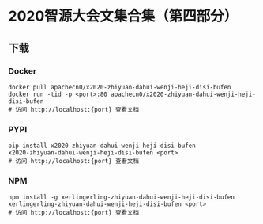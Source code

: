 # 2020智源大会文集合集（第四部分）

## 下载

### Docker

```
docker pull apachecn0/x2020-zhiyuan-dahui-wenji-heji-disi-bufen
docker run -tid -p <port>:80 apachecn0/x2020-zhiyuan-dahui-wenji-heji-disi-bufen
# 访问 http://localhost:{port} 查看文档
```

### PYPI

```
pip install x2020-zhiyuan-dahui-wenji-heji-disi-bufen
x2020-zhiyuan-dahui-wenji-heji-disi-bufen <port>
# 访问 http://localhost:{port} 查看文档
```

### NPM

```
npm install -g xerlingerling-zhiyuan-dahui-wenji-heji-disi-bufen
xerlingerling-zhiyuan-dahui-wenji-heji-disi-bufen <port>
# 访问 http://localhost:{port} 查看文档
```